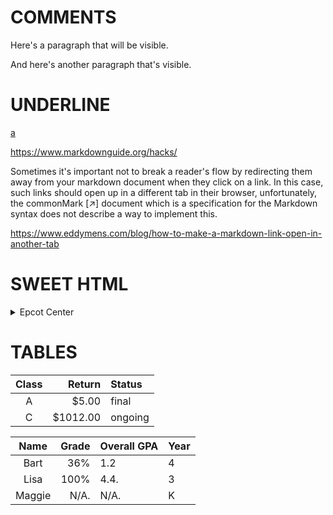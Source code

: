 # COMMENTS
Here's a paragraph that will be visible.

[This is a comment that will be hidden.]: # 

And here's another paragraph that's visible.



# UNDERLINE
<ins>a</ins>



https://www.markdownguide.org/hacks/


Sometimes it's important not to break a reader's flow by redirecting them away from your markdown document when they click on a link. In this case, such links should open up in a different tab in their browser, unfortunately, the commonMark [↗] document which is a specification for the Markdown syntax does not describe a way to implement this.

https://www.eddymens.com/blog/how-to-make-a-markdown-link-open-in-another-tab




# SWEET HTML

<details>
  <summary>Epcot Center</summary>
  <p>Epcot is a theme park at Walt Disney World Resort featuring exciting attractions, international pavilions, award-winning fireworks and seasonal special events.</p>
</details>


# TABLES

|Class |Return   |Status  |
|:----:|--------:|:-------|
| A    |    $5.00| final  |
| C    | $1012.00| ongoing|


|Name     |Grade    |Overall GPA |Year 
|:-------:|--------:|:-----------|:---
| Bart    | 36%     | 1.2        | 4
| Lisa    | 100%    | 4.4.       | 3
| Maggie  | N/A.    | N/A.       | K



